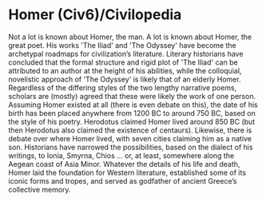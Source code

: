 # Homer (Civ6)/Civilopedia

Not a lot is known about Homer, the man. A lot is known about Homer, the great poet. His works 'The Iliad' and 'The Odyssey' have become the archetypal roadmaps for civilization’s literature. Literary historians have concluded that the formal structure and rigid plot of 'The Iliad' can be attributed to an author at the height of his abilities, while the colloquial, novelistic approach of 'The Odyssey' is likely that of an elderly Homer. Regardless of the differing styles of the two lengthy narrative poems, scholars are (mostly) agreed that these were likely the work of one person.
Assuming Homer existed at all (there is even debate on this), the date of his birth has been placed anywhere from 1200 BC to around 750 BC, based on the style of his poetry. Herodotus claimed Homer lived around 850 BC (but then Herodotus also claimed the existence of centaurs). Likewise, there is debate over where Homer lived, with seven cities claiming him as a native son. Historians have narrowed the possibilities, based on the dialect of his writings, to Ionia, Smyrna, Chios … or, at least, somewhere along the Aegean coast of Asia Minor.
Whatever the details of his life and death, Homer laid the foundation for Western literature, established some of its iconic forms and tropes, and served as godfather of ancient Greece’s collective memory.